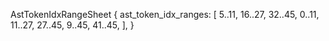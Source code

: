 AstTokenIdxRangeSheet {
    ast_token_idx_ranges: [
        5..11,
        16..27,
        32..45,
        0..11,
        11..27,
        27..45,
        9..45,
        41..45,
    ],
}
